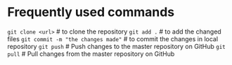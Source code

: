# Frequently used commands
``` git clone <url> ``` # to clone the repository
``` git add . ``` # to add the changed files
``` git commit -m "the changes made" ``` # to commit the changes in local repository
``` git push ``` # Push changes to the master repository on GitHub
``` git pull ``` # Pull changes from the master repository on GitHub
